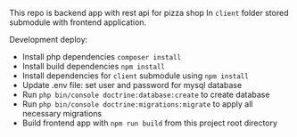This repo is backend app with rest api for pizza shop
In `client` folder stored submodule with frontend application.


Development deploy:
- Install php dependencies `composer install`
- Install build dependencies `npm install`
- Install dependencies for `client` submodule using `npm install`
- Update .env file: set user and password for mysql database
- Run `php bin/console doctrine:database:create` to create database
- Run `php bin/console doctrine:migrations:migrate` to apply all necessary migrations
- Build frontend app with `npm run build` from this project root directory
 
 

 

